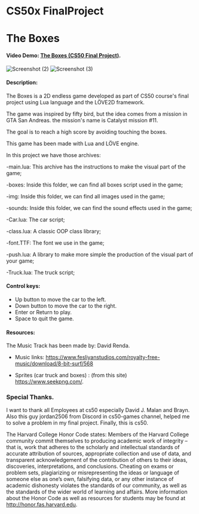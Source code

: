 # CS50x FinalProject
# The Boxes
#### Video Demo:  [The Boxes (CS50 Final Project)](https://youtu.be/ZGAyNnAqmbE).
![Screenshot (2)](https://github.com/Mohannad20/MyProjects/assets/72934299/1c10c9ff-8f33-44fc-81eb-dd5e370f660b)
![Screenshot (3)](https://github.com/Mohannad20/MyProjects/assets/72934299/8c783163-26e9-4905-a9c5-472973a1813f)

#### Description:

The Boxes is a 2D endless game developed as part of CS50 course's final project using Lua language and the LÖVE2D framework.

The game was inspired by fifty bird, but the idea comes from a mission in GTA San Andreas. the mission's name is Catalyst mission #11.

The goal is to reach a high score by avoiding touching the boxes.

This game has been made with Lua and LÖVE engine.


In this project we have those archives:

-main.lua: This archive has the instructions to make the visual part of the game;

-boxes: Inside this folder, we can find all boxes script used in the game;

-img: Inside this folder, we can find all images used in the game;

-sounds: Inside this folder, we can find the sound effects used in the game;

-Car.lua: The car script;

-class.lua: A classic OOP class library;

-font.TTF: The font we use in the game;

-push.lua: A library to make more simple the production of the visual part of your game;

-Truck.lua: The truck script;

#### Control keys:

- Up button to move the car to the left.
- Down button to move the car to the right.
- Enter or Return to play.
- Space to quit the game.

#### Resources:

The Music Track has been made by: David Renda.
- Music links: <https://www.fesliyanstudios.com/royalty-free-music/download/8-bit-surf/568>

- Sprites (car truck and boxes) : (from this site) <https://www.seekpng.com/>.

### Special Thanks.

I want to thank all Employees at cs50 especially David J. Malan and Brayn.
Also this guy jordan2506 from Discord in cs50-games channel, helped me to solve a problem in my final project.
Finally, this is cs50.


The Harvard College Honor Code states: Members of the Harvard College community commit themselves to producing academic work of integrity – that is, work that adheres to the scholarly and intellectual standards of accurate attribution of sources, appropriate collection and use of data, and transparent acknowledgement of the contribution of others to their ideas, discoveries, interpretations, and conclusions. Cheating on exams or problem sets, plagiarizing or misrepresenting the ideas or language of someone else as one’s own, falsifying data, or any other instance of academic dishonesty violates the standards of our community, as well as the standards of the wider world of learning and affairs. More information about the Honor Code as well as resources for students may be found at http://honor.fas.harvard.edu.
